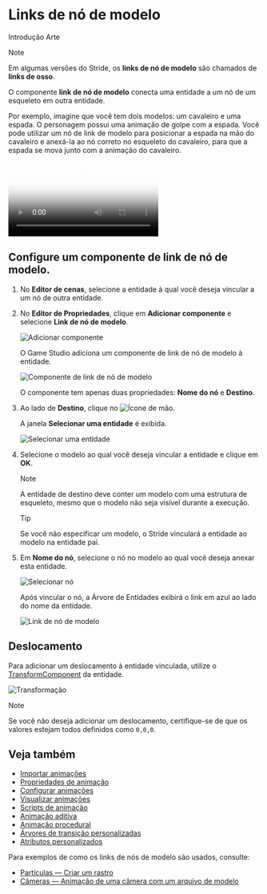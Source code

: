 # Links de nó de modelo

<span class="badge text-bg-primary">Introdução</span>
<span class="badge text-bg-success">Arte</span>

> [!Note]
> Em algumas versões do Stride, os **links de nó de modelo** são chamados de **links de osso**.

O componente **link de nó de modelo** conecta uma entidade a um nó de um esqueleto em outra entidade.

Por exemplo, imagine que você tem dois modelos: um cavaleiro e uma espada. O personagem possui uma animação de golpe com a espada. Você pode utilizar um nó de link de modelo para posicionar a espada na mão do cavaleiro e anexá-la ao nó correto no esqueleto do cavaleiro, para que a espada se mova junto com a animação do cavaleiro.

<p>
<video autoplay loop class="responsive-video" poster="../particles/tutorials/media/sword-slash-1.jpg">
   <source src="../particles/tutorials/media/sword-slash-1.mp4" type="video/mp4">
</video>
</p>

## Configure um componente de link de nó de modelo.

1. No **Editor de cenas**, selecione a entidade à qual você deseja vincular a um nó de outra entidade.

2. No **Editor de Propriedades**, clique em **Adicionar componente** e selecione **Link de nó de modelo**.

   ![Adicionar componente](../particles/tutorials/media/add-model-node-link.png)

   O Game Studio adiciona um componente de link de nó de modelo à entidade.

   ![Componente de link de nó de modelo](media/model-node-component.png)

   O componente tem apenas duas propriedades: **Nome do nó** e **Destino**.

3. Ao lado de **Destino**, clique no ![Ícone de mão](~/manual/game-studio/media/hand-icon.png).

   A janela **Selecionar uma entidade** é exibida.

   ![Selecionar uma entidade](media/select-an-entity-window.png)

4. Selecione o modelo ao qual você deseja vincular a entidade e clique em **OK**.

   > [!Note]
   > A entidade de destino deve conter um modelo com uma estrutura de esqueleto, mesmo que o modelo não seja visível durante a execução.

   > [!Tip]
   > Se você não especificar um modelo, o Stride vinculará a entidade ao modelo na entidade pai.

5. Em **Nome do nó**, selecione o nó no modelo ao qual você deseja anexar esta entidade.

   ![Selecionar nó](media/select-node.png)

   Após vincular o nó, a Árvore de Entidades exibirá o link em azul ao lado do nome da entidade.

   ![Link de nó de modelo](media/model-node-link-sword-added.png)

## Deslocamento

Para adicionar um deslocamento à entidade vinculada, utilize o [TransformComponent](xref:Stride.Engine.TransformComponent) da entidade.

![Transformação](media/transform-component.png)

> [!Note]
> Se você não deseja adicionar um deslocamento, certifique-se de que os valores estejam todos definidos como `0,0,0`.

## Veja também

* [Importar animações](import-animations.md)
* [Propriedades de animação](animation-properties.md)
* [Configurar animações](set-up-animations.md)
* [Visualizar animações](preview-animations.md)
* [Scripts de animação](animation-scripts.md)
* [Animação aditiva](additive-animation.md)
* [Animação procedural](procedural-animation.md)
* [Árvores de transição personalizadas](custom-blend-trees.md)
* [Atributos personalizados](custom-attributes.md)

Para exemplos de como os links de nós de modelo são usados, consulte:

* [Partículas — Criar um rastro](../particles/tutorials/create-a-trail.md)
* [Câmeras — Animação de uma câmera com um arquivo de modelo](../graphics/cameras/animate-a-camera-with-a-model-file.md)
